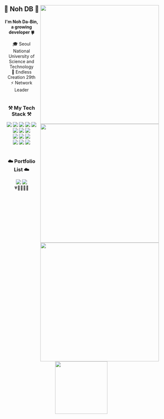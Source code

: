<div align="center">
<img width="385px" align="right" src="http://mazassumnida.wtf/api/v2/generate_badge?boj=nodb"/>
<h2>👋 Noh DB 👋</h2>
<h4>I'm Noh Da-Bin, a growing developer 🍀</h4>
🎓 Seoul National University of Science and Technology<br>
🔎 Endless Creation 29th<br>
⚡ Network Leader
<br><br>
</div>

<div align="center">
<img width=385px" align="right" src="https://github-readme-stats.vercel.app/api/top-langs/?username=nodb&exclude_repo=nodb,nodb.github.io&layout=compact&hide=javascript,css,scss&theme=dracula&langs_count=8"/>
<h3>⚒️ My Tech Stack ⚒️</h3>
<img src="https://img.shields.io/badge/C-A8B9CC?style=flat-square&logo=C&logoColor=white"/>
<img src="https://img.shields.io/badge/ C++-00599C?style=flat-square&logo=C%2B%2B&logoColor=white"/>
<img src="https://img.shields.io/badge/Java-007396?style=flat-square&logo=Java&logoColor=white"/>
<img src="https://img.shields.io/badge/Python-3776AB?style=flat-square&logo=Python&logoColor=white"/>
<img src="https://img.shields.io/badge/Kotlin-7F52FF?style=flat-square&logo=Kotlin&logoColor=white"/>
<br>
<img src="https://img.shields.io/badge/Android-3DDC84?style=flat-square&logo=Android&logoColor=white"/>
<img src="https://img.shields.io/badge/Linux-FCC624?style=flat-square&logo=Linux&logoColor=white"/>
<img src="https://img.shields.io/badge/Git-F05032?style=flat-square&logo=Git&logoColor=white"/>
<br>
<img src="https://img.shields.io/badge/HTML5-E34F26?style=flat-square&logo=HTML5&logoColor=white"/>
<img src="https://img.shields.io/badge/CSS3-1572B6?style=flat-square&logo=CSS3&logoColor=white"/>
<img src="https://img.shields.io/badge/JavaScript-F7DF1E?style=flat-square&logo=JavaScript&logoColor=white"/>
<br>
<img src="https://img.shields.io/badge/Photoshop-31A8FF?style=flat-square&logo=Adobe Photoshop&logoColor=white"/>
<img src="https://img.shields.io/badge/Illustrator-FF9A00?style=flat-square&logo=Adobe Illustrator&logoColor=white"/>
<img src="https://img.shields.io/badge/After Effects-9999FF?style=flat-square&logo=Adobe After Effects&logoColor=white"/>
<br><br>
</div>

<div align="center">
<picture>
<source srcset="https://github-readme-stats.vercel.app/api?username=nodb&show_icons=true&theme=dark" media="(prefers-color-scheme: dark)" />
<source srcset="https://github-readme-stats.vercel.app/api?username=nodb&show_icons=true&theme=dark" media="(prefers-color-scheme: light), (prefers-color-scheme: no-preference)" />
<img width="385px" align="right" src="https://github-readme-stats.vercel.app/api?username=nodb&show_icons=true" />
</picture>
<h3>☁️ Portfolio List ☁️</h3>
<a href="https://devlogs.tistory.com/"><img src="https://img.shields.io/badge/Tech Blog-20C997?style=flat-square&logo=Velog&logoColor=white&link=https://devlogs.tistory.com/"/></a>
<a href="https://www.instagram.com/dabinnoh/"><img src="https://img.shields.io/badge/Instagram-E4405F?style=flat-square&logo=Instagram&logoColor=white&link=https://www.instagram.com/dabinnoh/"/></a>
<br>
💗💛💙💚💜
<br><br>
<a href="https://hits.seeyoufarm.com"><img width="170" src="https://hits.seeyoufarm.com/api/count/incr/badge.svg?url=https%3A%2F%2Fgithub.com%2Fnodb%2Fhit-counter&count_bg=%23FFB69F&title_bg=%23FFB69F&icon=riotgames.svg&icon_color=%23FFFFFF&title=ㅤ&edge_flat=true"/></a>
</div>

